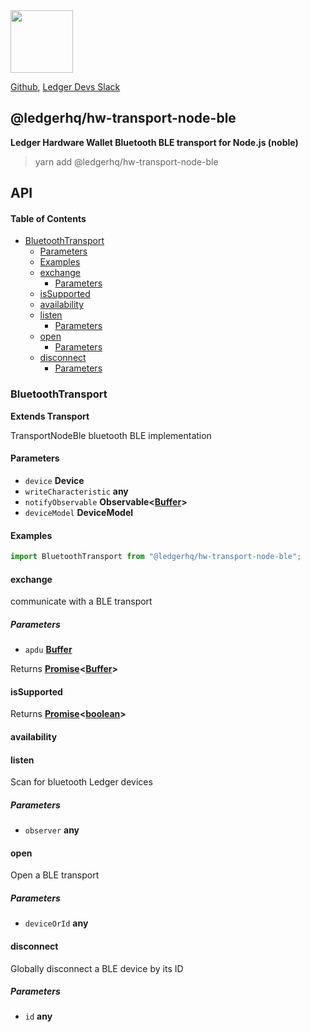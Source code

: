 <img src="https://user-images.githubusercontent.com/211411/34776833-6f1ef4da-f618-11e7-8b13-f0697901d6a8.png" height="100" />

[Github](https://github.com/LedgerHQ/ledgerjs/),
[Ledger Devs Slack](https://ledger-dev.slack.com/)

## @ledgerhq/hw-transport-node-ble

**Ledger Hardware Wallet Bluetooth BLE transport for Node.js (noble)**

> yarn add @ledgerhq/hw-transport-node-ble

## API

<!-- Generated by documentation.js. Update this documentation by updating the source code. -->

#### Table of Contents

-   [BluetoothTransport](#bluetoothtransport)
    -   [Parameters](#parameters)
    -   [Examples](#examples)
    -   [exchange](#exchange)
        -   [Parameters](#parameters-1)
    -   [isSupported](#issupported)
    -   [availability](#availability)
    -   [listen](#listen)
        -   [Parameters](#parameters-2)
    -   [open](#open)
        -   [Parameters](#parameters-3)
    -   [disconnect](#disconnect)
        -   [Parameters](#parameters-4)

### BluetoothTransport

**Extends Transport**

TransportNodeBle bluetooth BLE implementation

#### Parameters

-   `device` **Device** 
-   `writeCharacteristic` **any** 
-   `notifyObservable` **Observable&lt;[Buffer](https://nodejs.org/api/buffer.html)>** 
-   `deviceModel` **DeviceModel** 

#### Examples

```javascript
import BluetoothTransport from "@ledgerhq/hw-transport-node-ble";
```

#### exchange

communicate with a BLE transport

##### Parameters

-   `apdu` **[Buffer](https://nodejs.org/api/buffer.html)** 

Returns **[Promise](https://developer.mozilla.org/docs/Web/JavaScript/Reference/Global_Objects/Promise)&lt;[Buffer](https://nodejs.org/api/buffer.html)>** 

#### isSupported

Returns **[Promise](https://developer.mozilla.org/docs/Web/JavaScript/Reference/Global_Objects/Promise)&lt;[boolean](https://developer.mozilla.org/docs/Web/JavaScript/Reference/Global_Objects/Boolean)>** 

#### availability

#### listen

Scan for bluetooth Ledger devices

##### Parameters

-   `observer` **any** 

#### open

Open a BLE transport

##### Parameters

-   `deviceOrId` **any** 

#### disconnect

Globally disconnect a BLE device by its ID

##### Parameters

-   `id` **any** 
